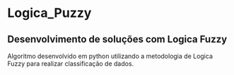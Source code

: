 # Logica_Puzzy
## Desenvolvimento de soluções com Logica Fuzzy

Algoritmo desenvolvido em python utilizando a metodologia de Logica Fuzzy para realizar classificação de dados.
